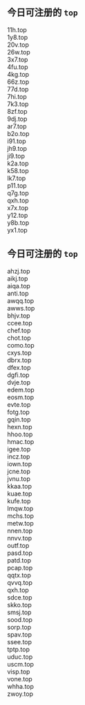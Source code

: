 
## 今日可注册的 `top`
>
11h.top   
1y8.top   
20v.top   
26w.top   
3x7.top   
4fu.top   
4kg.top   
66z.top   
77d.top   
7hi.top   
7k3.top   
8zf.top   
9dj.top   
ar7.top   
b2o.top   
i91.top   
jh9.top   
ji9.top   
k2a.top   
k58.top   
lk7.top   
p11.top   
q7g.top   
qxh.top   
x7x.top   
y12.top   
y8b.top   
yx1.top   


## 今日可注册的 `top`
>
ahzj.top   
aikj.top   
aiqa.top   
anti.top   
awqq.top   
awws.top   
bhjv.top   
ccee.top   
chef.top   
chot.top   
como.top   
cxys.top   
dbrx.top   
dfex.top   
dgfi.top   
dvje.top   
edem.top   
eosm.top   
evte.top   
fotg.top   
gqin.top   
hexn.top   
hhoo.top   
hmac.top   
igee.top   
incz.top   
iown.top   
jcne.top   
jvnu.top   
kkaa.top   
kuae.top   
kufe.top   
lmqw.top   
mchs.top   
metw.top   
nnen.top   
nnvv.top   
outf.top   
pasd.top   
patd.top   
pcap.top   
qqtx.top   
qvvq.top   
qxh.top   
sdce.top   
skko.top   
smsj.top   
sood.top   
sorp.top   
spav.top   
ssee.top   
tptp.top   
uduc.top   
uscm.top   
visp.top   
vone.top   
whha.top   
zwoy.top   

